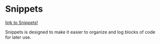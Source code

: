 # Snippets
[link to Snippets!](http://google.com)

Snippets is designed to make it easier to organize and log blocks of code for later use.
